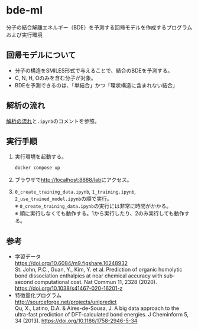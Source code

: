 # bde-ml
分子の結合解離エネルギー（BDE）を予測する回帰モデルを作成するプログラムおよび実行環境

## 回帰モデルについて
- 分子の構造をSMILES形式で与えることで、結合のBDEを予測する。
- C, N, H, Oのみを含む分子が対象。
- BDEを予測できるのは、「単結合」かつ「環状構造に含まれない結合」

## 解析の流れ
[解析の流れ](./work/解析の流れ.drawio.svg)と`.ipynb`のコメントを参照。

## 実行手順
1. 実行環境を起動する。
   ```bash
   docker compose up
   ```

2. ブラウザで[http://localhost:8888/lab](http://localhost:8888/lab)にアクセス。

3. `0_create_training_data.ipynb`, `1_training.ipynb`, `2_use_trained_model.ipynb`の順で実行。  
   ※ `0_create_training_data.ipynb`の実行には非常に時間がかかる。  
   ※ 順に実行しなくても動作する。1から実行したり、2のみ実行しても動作する。

## 参考
- 学習データ  
  https://doi.org/10.6084/m9.figshare.10248932  
  St. John, P.C., Guan, Y., Kim, Y. et al. Prediction of organic homolytic bond dissociation enthalpies at near chemical accuracy with sub-second computational cost. Nat Commun 11, 2328 (2020). https://doi.org/10.1038/s41467-020-16201-z
- 特徴量化プログラム  
  http://sourceforge.net/projects/unlpredict  
  Qu, X., Latino, D.A. & Aires-de-Sousa, J. A big data approach to the ultra-fast prediction of DFT-calculated bond energies. J Cheminform 5, 34 (2013). https://doi.org/10.1186/1758-2946-5-34
  